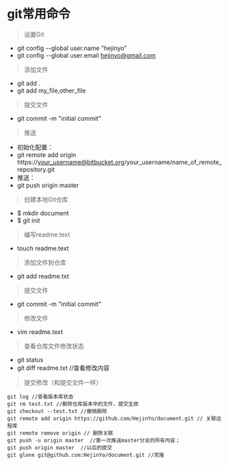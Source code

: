 # git常用命令
> 设置Git
+  git config --global user.name "hejinyo"  
+  git config --global user.email hejinyo@gmail.com
> 添加文件
+  git add . 
+  git add my_file,other_file
> 提交文件
+  git commit -m "initial commit"
> 推送
+  初始化配置：
+  git remote add origin https://your_username@bitbucket.org/your_username/name_of_remote_repository.git 
+  推送：
+  git push origin master
> 创建本地Git仓库
+  $ mkdir document
+  $ git init
> 编写readme.text
+  touch readme.text
> 添加文件到仓库
+  git add readme.txt
> 提交文件
+  git commit -m "initial commit"
> 修改文件
+  vim readme.text
> 查看仓库文件修改状态
+  git status
+  git diff readme.txt //查看修改内容
> 提交修改（和提交文件一样）

```$xslt
git log //查看版本库状态
git rm test.txt //删除仓库版本中的文件，提交生效
git checkout --test.txt //撤销删除
git remote add origin https://github.com/HejinYo/document.git // 关联远程库
git remote remove origin // 删除关联
git push -u origin master  //第一次推送master分支的所有内容；
git push origin master  //以后的提交
git glone git@github.com:HejinYo/document.git //克隆
```